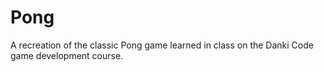 # Pong
A recreation of the classic Pong game learned in class on the Danki Code game development course.
